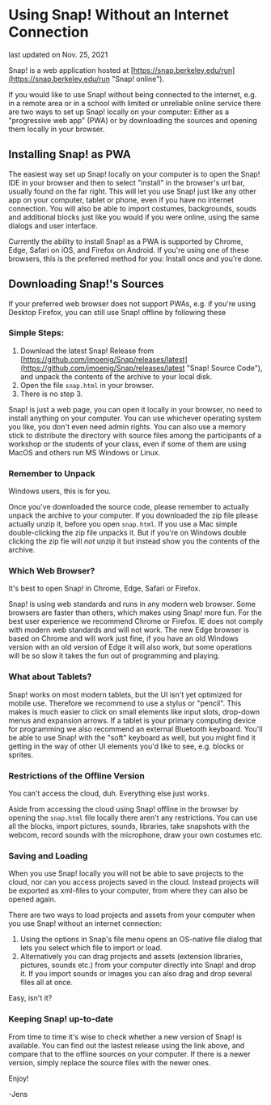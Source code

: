 # Using Snap! Without an Internet Connection

last updated on Nov. 25, 2021

Snap! is a web application hosted at
[https://snap.berkeley.edu/run](https://snap.berkeley.edu/run "Snap! online").

If you would like to use Snap! without being connected to the internet, e.g. in a remote area
or in a school with limited or unreliable online service there are two ways to set up Snap! locally
on your computer: Either as a "progressive web app" (PWA) or by downloading the sources and opening
them locally in your browser.

## Installing Snap! as PWA

The easiest way set up Snap! locally on your computer is to open the Snap! IDE in your browser and then to select "install" in the browser's url bar, usually found on the far right. This will let
you use Snap! just like any other app on your computer, tablet or phone, even if you have no
internet connection. You will also be able to import costumes, backgrounds, souds and additional
blocks just like you would if you were online, using the same dialogs and user interface.

Currently the ability to install Snap! as a PWA is supported by Chrome, Edge, Safari on iOS, and Firefox on Android. If you're using one of these browsers, this is the preferred method for you:
Install once and you're done.

## Downloading Snap!'s Sources

If your preferred web browser does not support PWAs, e.g. if you're using Desktop Firefox, you can still use Snap! offline by following these

### Simple Steps:

1. Download the latest Snap! Release from
[https://github.com/jmoenig/Snap/releases/latest](https://github.com/jmoenig/Snap/releases/latest "Snap! Source Code"), and unpack the contents of the archive to your local disk.
2. Open the file `snap.html` in your browser.
3. There is no step 3.

Snap! is just a web page, you can open it locally in your browser, no need to install anything
on your computer. You can use whichever operating system you like, you don't even need
admin rights. You can also use a memory stick to distribute the directory with source files
among the participants of a workshop or the students of your class, even if some of them
are using MacOS and others run MS Windows or Linux.

### Remember to Unpack

Windows users, this is for you.

Once you've downloaded the source code, please remember to actually unpack the archive
to your computer. If you downloaded the zip file please actually unzip it, before you open
`snap.html`. If you use a Mac simple double-clicking the zip file unpacks it. But if you're
on Windows double clicking the zip fie will *not* unzip it but instead show you the contents of
the archive.

### Which Web Browser?

It's best to open Snap! in Chrome, Edge, Safari or Firefox.

Snap! is using web standards and runs in any modern web browser. Some browsers are faster
than others, which makes using Snap! more fun. For the best user experience we recommend
Chrome or Firefox. IE does not comply with modern web standards and will not work. The new Edge browser is based on Chrome and will work just fine, if you have an old Windows version with an old version of Edge it will also work, but some operations will be so slow it takes the fun out of programming and playing.

### What about Tablets?

Snap! works on most modern tablets, but the UI isn't yet optimized for mobile use. Therefore we recommend to use a stylus or "pencil". This makes is much easier to click on small elements like
input slots, drop-down menus and expansion arrows. If a tablet is your primary computing device
for programming we also recommend an external Bluetooth keyboard. You'll be able to use Snap!
with the "soft" keyboard as well, but you might find it getting in the way of other UI elements
you'd like to see, e.g. blocks or sprites.

### Restrictions of the Offline Version

You can't access the cloud, duh. Everything else just works.

Aside from accessing the cloud using Snap! offline in the browser by opening the `snap.html`
file locally there aren't any restrictions. You can use all the blocks, import pictures, sounds,
libraries, take snapshots with the webcom, record sounds with the microphone, draw your
own costumes etc.

### Saving and Loading

When you use Snap! locally you will not be able to save projects to the cloud, nor can you
access projects saved in the cloud. Instead projects will be exported as xml-files to your
computer, from where they can also be opened again.

There are two ways to load projects and assets from your computer when you use Snap!
without an internet connection:

1. Using the options in Snap's file menu opens an OS-native file dialog that lets you select
which file to import or load.
2. Alternatively you can drag projects and assets (extension libraries, pictures, sounds etc.)
from your computer directly into Snap! and drop it. If you import sounds or images you can
also drag and drop several files all at once.

Easy, isn't it?

### Keeping Snap! up-to-date

From time to time it's wise to check whether a new version of Snap! is available. You can
find out the lastest release using the link above, and compare that to the offline sources on
your computer. If there is a newer version, simply replace the source files with the newer ones.


Enjoy!

-Jens
